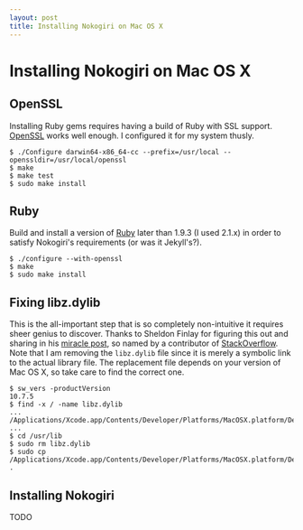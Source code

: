 ```yaml
---
layout: post
title: Installing Nokogiri on Mac OS X
---
```


# Installing Nokogiri on Mac OS X

## OpenSSL

Installing Ruby gems requires having a build of Ruby with SSL support. [OpenSSL](http://www.openssl.org) works well enough. I configured it for my system thusly.

~~~
$ ./Configure darwin64-x86_64-cc --prefix=/usr/local --openssldir=/usr/local/openssl
$ make
$ make test
$ sudo make install
~~~

## Ruby

Build and install a version of [Ruby](https://www.ruby-lang.org/en/) later than 1.9.3 (I used 2.1.x) in order to satisfy Nokogiri's requirements (or was it Jekyll's?).

~~~
$ ./configure --with-openssl
$ make
$ sudo make install
~~~

## Fixing libz.dylib

This is the all-important step that is so completely non-intuitive it requires sheer genius to discover. Thanks to Sheldon Finlay for figuring this out and sharing in his [miracle post](http://www.refresherate.com/2010/01/08/fixing-ld-warning-in-usrlocalliblibz-dylib-file-is-not-of-required-architecture/), so named by a contributor of [StackOverflow](http://stackoverflow.com/questions/5528839/why-does-installing-nokogiri-on-mac-os-fail-with-libiconv-is-missing). Note that I am removing the `libz.dylib` file since it is merely a symbolic link to the actual library file. The replacement file depends on your version of Mac OS X, so take care to find the correct one.

~~~
$ sw_vers -productVersion
10.7.5
$ find -x / -name libz.dylib
...
/Applications/Xcode.app/Contents/Developer/Platforms/MacOSX.platform/Developer/SDKs/MacOSX10.7.sdk/usr/lib/libz.dylib
...
$ cd /usr/lib
$ sudo rm libz.dylib
$ sudo cp /Applications/Xcode.app/Contents/Developer/Platforms/MacOSX.platform/Developer/SDKs/MacOSX10.7.sdk/usr/lib/libz.dylib .
~~~

## Installing Nokogiri

TODO
